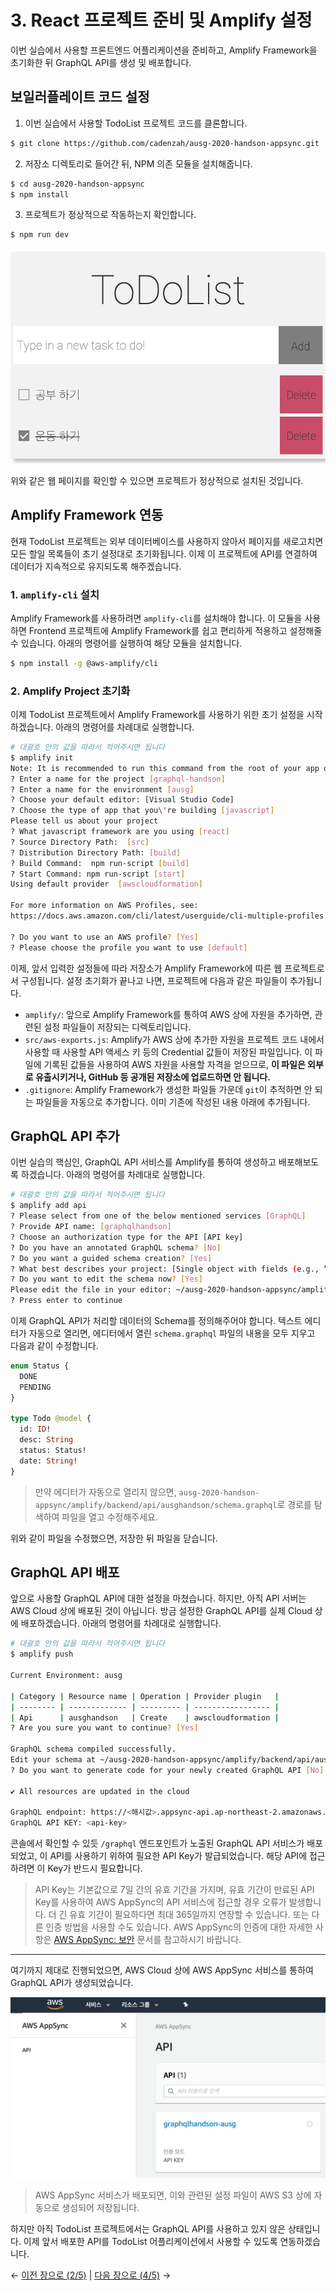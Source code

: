 # 3. React 프로젝트 준비 및 Amplify 설정

이번 실습에서 사용할 프론트엔드 어플리케이션을 준비하고, Amplify Framework을 초기화한 뒤 GraphQL API를 생성 및 배포합니다.

## 보일러플레이트 코드 설정

1. 이번 실습에서 사용할 TodoList 프로젝트 코드를 클론합니다.
```bash
$ git clone https://github.com/cadenzah/ausg-2020-handson-appsync.git
```

2. 저장소 디렉토리로 들어간 뒤, NPM 의존 모듈을 설치해줍니다.
```bash
$ cd ausg-2020-handson-appsync
$ npm install
```

3. 프로젝트가 정상적으로 작동하는지 확인합니다.
```bash
$ npm run dev
```

![demo](pics/3/app.png)

위와 같은 웹 페이지를 확인할 수 있으면 프로젝트가 정상적으로 설치된 것입니다.

## Amplify Framework 연동
현재 TodoList 프로젝트는 외부 데이터베이스를 사용하지 않아서 페이지를 새로고치면 모든 할일 목록들이 초기 설정대로 초기화됩니다. 이제 이 프로젝트에 API를 연결하여 데이터가 지속적으로 유지되도록 해주겠습니다.

### 1. `amplify-cli` 설치
Amplify Framework를 사용하려면 `amplify-cli`를 설치해야 합니다. 이 모듈을 사용하면 Frontend 프로젝트에 Amplify Framework를 쉽고 편리하게 적용하고 설정해줄 수 있습니다. 아래의 명령어를 실행하여 해당 모듈을 설치합니다.

```bash
$ npm install -g @aws-amplify/cli
```

### 2. Amplify Project 초기화
이제 TodoList 프로젝트에서 Amplify Framework를 사용하기 위한 초기 설정을 시작하겠습니다. 아래의 명령어를 차례대로 실행합니다.

```bash
# 대괄호 안의 값을 따라서 적어주시면 됩니다
$ amplify init
Note: It is recommended to run this command from the root of your app directory
? Enter a name for the project [graphql-handson]
? Enter a name for the environment [ausg]
? Choose your default editor: [Visual Studio Code]
? Choose the type of app that you\'re building [javascript]
Please tell us about your project
? What javascript framework are you using [react]
? Source Directory Path:  [src]
? Distribution Directory Path: [build]
? Build Command:  npm run-script [build]
? Start Command: npm run-script [start]
Using default provider  [awscloudformation]

For more information on AWS Profiles, see:
https://docs.aws.amazon.com/cli/latest/userguide/cli-multiple-profiles.html

? Do you want to use an AWS profile? [Yes]
? Please choose the profile you want to use [default]
```

이제, 앞서 입력한 설정들에 따라 저장소가 Amplify Framework에 따른 웹 프로젝트로서 구성됩니다. 설정 초기화가 끝나고 나면, 프로젝트에 다음과 같은 파일들이 추가됩니다.

- `amplify/`: 앞으로 Amplify Framework를 통하여 AWS 상에 자원을 추가하면, 관련된 설정 파일들이 저장되는 디렉토리입니다.
- `src/aws-exports.js`: Amplify가 AWS 상에 추가한 자원을 프로젝트 코드 내에서 사용할 때 사용할 API 액세스 키 등의 Credential 값들이 저장된 파일입니다. 이 파일에 기록된 값들을 사용하여 AWS 자원을 사용할 자격을 얻으므로, **이 파일은 외부로 유출시키거나, GitHub 등 공개된 저장소에 업로드하면 안 됩니다.**
- `.gitignore`: Amplify Framework가 생성한 파일들 가운데 `git`이 추적하면 안 되는 파일들을 자동으로 추가합니다. 이미 기존에 작성된 내용 아래에 추가됩니다.

## GraphQL API 추가
이번 실습의 핵심인, GraphQL API 서비스를 Amplify를 통하여 생성하고 배포해보도록 하겠습니다. 아래의 명령어를 차례대로 실행합니다.

```bash
# 대괄호 안의 값을 따라서 적어주시면 됩니다
$ amplify add api
? Please select from one of the below mentioned services [GraphQL]
? Provide API name: [graphqlhandson]
? Choose an authorization type for the API [API key]
? Do you have an annotated GraphQL schema? [No]
? Do you want a guided schema creation? [Yes]
? What best describes your project: [Single object with fields (e.g., “Todo” with ID, name, description)]
? Do you want to edit the schema now? [Yes]
Please edit the file in your editor: ~/ausg-2020-handson-appsync/amplify/backend/api/ausghandson/schema.graphql
? Press enter to continue
```

이제 GraphQL API가 처리할 데이터의 Schema를 정의해주어야 합니다. 텍스트 에디터가 자동으로 열리면, 에디터에서 열린 `schema.graphql` 파일의 내용을 모두 지우고 다음과 같이 수정합니다.

```graphql
enum Status {
  DONE
  PENDING
}

type Todo @model {
  id: ID!
  desc: String
  status: Status!
  date: String!
}
```

> 만약 에디터가 자동으로 열리지 않으면, `ausg-2020-handson-appsync/amplify/backend/api/ausghandson/schema.graphql`로 경로를 탐색하여 파일을 열고 수정해주세요.

위와 같이 파일을 수정했으면, 저장한 뒤 파일을 닫습니다.

## GraphQL API 배포
앞으로 사용할 GraphQL API에 대한 설정을 마쳤습니다. 하지만, 아직 API 서버는 AWS Cloud 상에 배포된 것이 아닙니다. 방금 설정한 GraphQL API를 실제 Cloud 상에 배포하겠습니다. 아래의 명령어를 차례대로 실행합니다.

```bash
# 대괄호 안의 값을 따라서 적어주시면 됩니다
$ amplify push

Current Environment: ausg

| Category | Resource name | Operation | Provider plugin   |
| -------- | ------------- | --------- | ----------------- |
| Api      | ausghandson   | Create    | awscloudformation |
? Are you sure you want to continue? [Yes]

GraphQL schema compiled successfully.
Edit your schema at ~/ausg-2020-handson-appsync/amplify/backend/api/ausghandson/schema.graphql or place .graphql files in a directory at ~/ausg-2020-handson-appsync/amplify/backend/api/ausghandson/schema
? Do you want to generate code for your newly created GraphQL API [No]

✔ All resources are updated in the cloud

GraphQL endpoint: https://<해시값>.appsync-api.ap-northeast-2.amazonaws.com/graphql
GraphQL API KEY: <api-key>
```

콘솔에서 확인할 수 있듯 `/graphql` 엔드포인트가 노출된 GraphQL API 서비스가 배포되었고, 이 API를 사용하기 위하여 필요한 API Key가 발급되었습니다. 해당 API에 접근하려면 이 Key가 반드시 필요합니다.

> API Key는 기본값으로 7일 간의 유효 기간을 가지며, 유효 기간이 만료된 API Key를 사용하여 AWS AppSync의 API 서비스에 접근할 경우 오류가 발생합니다. 더 긴 유효 기간이 필요하다면 최대 365일까지 연장할 수 있습니다. 또는 다른 인증 방법을 사용할 수도 있습니다. AWS AppSync의 인증에 대한 자세한 사항은 [AWS AppSync: 보안](https://docs.aws.amazon.com/ko_kr/appsync/latest/devguide/security.html) 문서를 참고하시기 바랍니다.

---

여기까지 제대로 진행되었으면, AWS Cloud 상에 AWS AppSync 서비스를 통하여 GraphQL API가 생성되었습니다. 

![](pics/3/appsync.png)

> AWS AppSync 서비스가 배포되면, 이와 관련된 설정 파일이 AWS S3 상에 자동으로 생성되어 저장됩니다.

하지만 아직 TodoList 프로젝트에서는 GraphQL API를 사용하고 있지 않은 상태입니다. 이제 앞서 배포한 API를 TodoList 어플리케이션에서 사용할 수 있도록 연동하겠습니다.

← [이전 장으로 (2/5)](https://github.com/cadenzah/ausg-2020-handson-appsync/blob/master/handson/02.settings.md) | [다음 장으로 (4/5)](https://github.com/cadenzah/ausg-2020-handson-appsync/blob/master/handson/04.amplify.md) →
